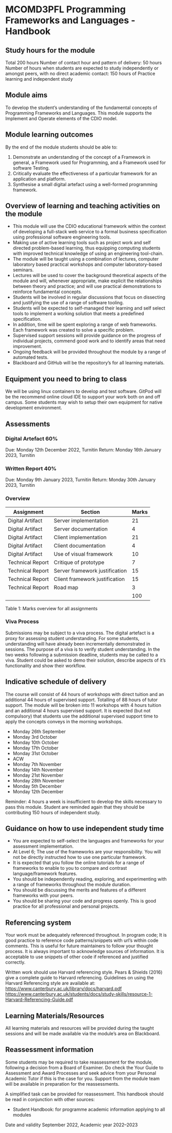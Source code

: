 MCOMD3PFL Programming Frameworks and Languages - Handbook
=========================================================
 
## Study hours for the module
Total 200 hours
Number of contact hour and pattern of delivery: 50 hours 
Number of hours when students are expected to study independently or amongst peers, with no direct academic contact: 150 hours of Practice learning and independent study

## Module aims
To develop the student’s understanding of the fundamental concepts of Programming Frameworks and Languages. This module supports the Implement and Operate elements of the CDIO model.

## Module learning outcomes

By the end of the module students should be able to:

1. Demonstrate an understanding of the concept of a Framework in general,
a Framework used for Programming, and a Framework used for software
Testing.
2. Critically evaluate the effectiveness of a particular framework for an application and platform.
3. Synthesise a small digital artefact using a well-formed programming framework.

## Overview of learning and teaching activities on the module
* This module will use the CDIO educational framework within the context of developing a full-stack web service to a formal business specification using professional software engineering tools. 
* Making use of active learning tools such as project work and self directed problem-based learning, thus equipping computing students with improved technical knowledge of using an engineering tool-chain. 
* The module will be taught using a combination of lectures, computer laboratory based practical workshops and computer laboratory-based seminars.
* Lectures will be used to cover the background theoretical aspects of the module and will, whenever appropriate, make explicit the relationships between theory and practice; and will use practical demonstrations to reinforce fundamental concepts.
* Students will be involved in regular discussions that focus on dissecting and justifying the use of a range of software tooling.
* Students will be expected to self-managed their learning and self select tools to implement a working solution that meets a predefined specification.
* In addition, time will be spent exploring a range of web frameworks. Each framework was created to solve a specific problem.
* Supervised support sessions will provide guidance on the progress of individual projects, commend good work and to identify areas that need improvement.
* Ongoing feedback will be provided throughout the module by a range of automated tests.
* Blackboard and GitHub will be the repository’s for all learning materials.

## Equipment you need to bring to class
We will be using linux containers to develop and test software. GitPod will be the recommend online cloud IDE to
support your work both on and off campus. Some students may wish to setup their own equipment for native development environment.

## Assessments

### Digital Artefact 60%
Due: Monday 12th December 2022, Turnitin
Return: Monday 16th January 2023, Turnitin

### Written Report 40% 
Due: Monday 9th January 2023, Turnitin
Return: Monday 30th January 2023, Turnitin


### Overview

|Assignment|Section|Marks|
|-|-|-|
|Digital Artifact| Server implementation| 21|
|Digital Artifact| Server documentation |4|
|Digital Artifact| Client implementation| 21|
|Digital Artifact |Client documentation |4|
|Digital Artifact |Use of visual framework |10|
|Technical Report |Critique of prototype |7|
|Technical Report |Server framework justification| 15|
|Technical Report |Client framework justification |15|
|Technical Report |Road map |3|
|||100|

Table 1: Marks overview for all assignments

### Viva Process
Submissions may be subject to a viva process.
The digital artefact is a proxy for assessing student understanding. For some students, understanding will have already been incrementally demonstrated in sessions.
The purpose of a viva is to verify student understanding. 
In the two weeks following a submission deadline, students may be called to a viva. Student could be asked to demo their solution, describe aspects of it’s functionality and show their workflow.


## Indicative schedule of delivery
The course will consist of 44 hours of workshops with direct tuition and an additional 44 hours of supervised support. 
Totalling of 88 hours of tutor support.
The module will be broken into 11 workshops with 4 hours tuition and an additional 4 hours supervised support. It is expected (but not compulsory) that students use the additional supervised support time to apply the concepts conveys in the morning workshops.
* Monday 26th September
* Monday 3rd October
* Monday 10th October
* Monday 17th October
* Monday 31st October
* ACW
* Monday 7th November
* Monday 14th November
* Monday 21st November
* Monday 28th November
* Monday 5th December
* Monday 12th December

Reminder: 4 hours a week is insufficient to develop the skills necessary to pass this module. 
Student are reminded again that they should be contributing 150 hours of independent study.

## Guidance on how to use independent study time
* You are expected to self-select the languages and frameworks for your assessment implementation.
* At Level 6; The use of the frameworks are your responsibility. You will not be directly instructed how to use one particular framework.
* It is expected that you follow the online tutorials for a range of frameworks to enable to you to compare and contrast language/framework features.
* You should be independently reading, exploring, and experimenting with a range of frameworks throughout the module duration.
* You should be discussing the merits and features of a different frameworks with your peers.
* You should be sharing your code and progress openly. This is good practice for all professional and personal projects.

## Referencing system
Your work must be adequately referenced throughout.
In program code; It is good practice to reference code patterns/snippets with url’s within code comments. 
This is useful for future maintainers to follow your thought process. 
It is always important to acknowledge sources of information. It is acceptable to use snippets of other code if referenced and justified correctly.

Written work should use Harvard referencing style. Pears & Shields (2016) give a complete guide to Harvard referencing. Guidelines on using the Harvard Referencing style are available at:
https://www.canterbury.ac.uk/library/docs/harvard.pdf
https://www.canterbury.ac.uk/students/docs/study-skills/resource-1-Harvard-Referencing-Guide.pdf

## Learning Materials/Resources
All learning materials and resources will be provided during the taught sessions and will be made available via the module’s area on Blackboard.

## Reassessment information
Some students may be required to take reassessment for the module, following a decision from a Board of Examiner. 
Do check the Your Guide to Assessment and Award Processes and seek advice from your Personal Academic Tutor if this is the case for you. 
Support from the module team will be available in preparation for the reassessments.

A simplified task can be provided for reassessment.
This handbook should be read in conjunction with other sources:
* Student Handbook: for programme academic information applying to all modules


Date and validity September 2022, Academic year 2022–2023
